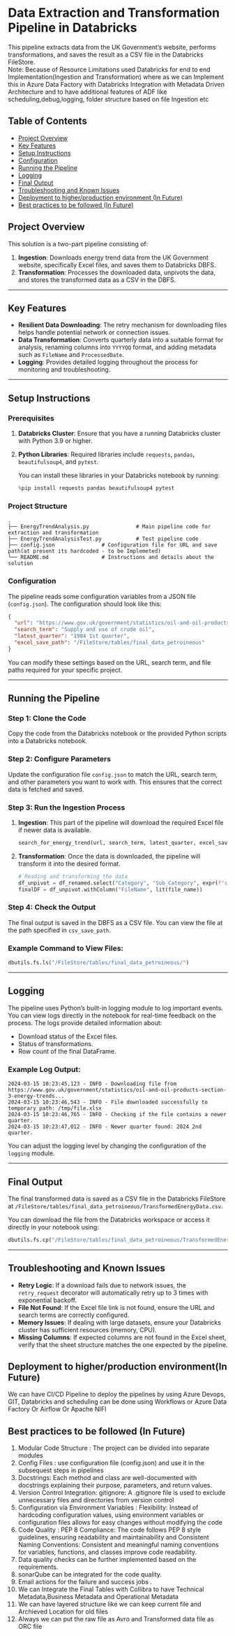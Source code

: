 
# Data Extraction and Transformation Pipeline in Databricks

This pipeline extracts data from the UK Government’s website, performs transformations, and saves the result as a CSV file in the Databricks FileStore.<br>
Note: Because of Resource Limitations used Databricks for end to end Implementation(Ingestion and Transformation) where as we can Implement this in Azure Data Factory with Databricks Integration with Metadata Driven Architecture and to have additional features of ADF like scheduling,debug,logging, folder structure based on file Ingestion etc <br>


## Table of Contents
- [Project Overview](#project-overview)
- [Key Features](#key-features)
- [Setup Instructions](#setup-instructions)
- [Configuration](#configuration)
- [Running the Pipeline](#running-the-pipeline)
- [Logging](#logging)
- [Final Output](#final-output)
- [Troubleshooting and Known Issues](#troubleshooting-and-known-issues)
- [Deployment to higher/production environment (In Future)](#deployment-to-higher-production-environment-in-future)
- [Best practices to be followed (In Future)](#best-practices-to-be-followed-in-future)

## Project Overview

This solution is a two-part pipeline consisting of:
1. **Ingestion**: Downloads energy trend data from the UK Government website, specifically Excel files, and saves them to Databricks DBFS.
2. **Transformation**: Processes the downloaded data, unpivots the data, and stores the transformed data as a CSV in the DBFS.

---

## Key Features

- **Resilient Data Downloading**: The retry mechanism for downloading files helps handle potential network or connection issues.
- **Data Transformation**: Converts quarterly data into a suitable format for analysis, renaming columns into `YYYYQQ` format, and adding metadata such as `FileName` and `ProcessedDate`.
- **Logging**: Provides detailed logging throughout the process for monitoring and troubleshooting.

---

## Setup Instructions

### Prerequisites
1. **Databricks Cluster**: Ensure that you have a running Databricks cluster with Python 3.9 or higher.
2. **Python Libraries**: Required libraries include `requests`, `pandas`, `beautifulsoup4`, and `pytest`.

   You can install these libraries in your Databricks notebook by running:

   ```python
   %pip install requests pandas beautifulsoup4 pytest
   ```

### Project Structure

```
.
├── EnergyTrendAnalysis.py               # Main pipeline code for extraction and transformation
├── EnergyTrendAnalysisTest.py           # Test pipeline code 
├── config.json               # Configuration file for URL and save path(at present its hardcoded - to be Implemeted)
└── README.md                 # Instructions and details about the solution
```

### Configuration

The pipeline reads some configuration variables from a JSON file (`config.json`). The configuration should look like this:

```json
{
  "url": "https://www.gov.uk/government/statistics/oil-and-oil-products-section-3-energy-trends",
  "search_term": "Supply and use of crude oil",
  "latest_quarter": "1984 1st quarter",
  "excel_save_path": "/FileStore/tables/final_data_petroineous"
}
```

You can modify these settings based on the URL, search term, and file paths required for your specific project.

---

## Running the Pipeline

### Step 1: Clone the Code

Copy the code from the Databricks notebook or the provided Python scripts into a Databricks notebook.

### Step 2: Configure Parameters

Update the configuration file `config.json` to match the URL, search term, and other parameters you want to work with. This ensures that the correct data is fetched and saved.

### Step 3: Run the Ingestion Process

1. **Ingestion**: This part of the pipeline will download the required Excel file if newer data is available.

   ```python
   search_for_energy_trend(url, search_term, latest_quarter, excel_save_path)
   ```

2. **Transformation**: Once the data is downloaded, the pipeline will transform it into the desired format.

   ```python
   # Reading and transforming the data
   df_unpivot = df_renamed.select("Category", "Sub_Category", expr(f"stack({len(quarter_columns)}, {stack_expr}) as (Quarter, Quantity)"))
   finalDF = df_unpivot.withColumn("FileName", lit(file_name))                       .withColumn("ProcessedDate", lit(datetime.now().strftime('%d/%m/%Y')))
   ```

### Step 4: Check the Output

The final output is saved in the DBFS as a CSV file. You can view the file at the path specified in `csv_save_path`.

### Example Command to View Files:

```python
dbutils.fs.ls("/FileStore/tables/final_data_petroineous/")
```

---

## Logging

The pipeline uses Python’s built-in logging module to log important events. You can view logs directly in the notebook for real-time feedback on the process. The logs provide detailed information about:

- Download status of the Excel files.
- Status of transformations.
- Row count of the final DataFrame.

### Example Log Output:

```
2024-03-15 10:23:45,123 - INFO - Downloading file from https://www.gov.uk/government/statistics/oil-and-oil-products-section-3-energy-trends...
2024-03-15 10:23:46,543 - INFO - File downloaded successfully to temporary path: /tmp/file.xlsx
2024-03-15 10:23:46,765 - INFO - Checking if the file contains a newer quarter.
2024-03-15 10:23:47,012 - INFO - Newer quarter found: 2024 2nd quarter.
```

You can adjust the logging level by changing the configuration of the `logging` module.

---

## Final Output

The final transformed data is saved as a CSV file in the Databricks FileStore at `/FileStore/tables/final_data_petroineous/TransformedEnergyData.csv`.

You can download the file from the Databricks workspace or access it directly in your notebook using:

```python
dbutils.fs.cp("/FileStore/tables/final_data_petroineous/TransformedEnergyData.csv", "/local/path/to/save.csv")
```

---

## Troubleshooting and Known Issues

- **Retry Logic**: If a download fails due to network issues, the `retry_request` decorator will automatically retry up to 3 times with exponential backoff.
- **File Not Found**: If the Excel file link is not found, ensure the URL and search terms are correctly configured.
- **Memory Issues**: If dealing with large datasets, ensure your Databricks cluster has sufficient resources (memory, CPU).
- **Missing Columns**: If expected columns are not found in the Excel sheet, verify that the sheet structure matches the one expected by the pipeline.

## Deployment to higher/production environment(In Future)

We can have CI/CD Pipeline to deploy the pipelines by using Azure Devops, GIT, Databricks and scheduling can be done using Workflows or Azure Data Factory Or Airflow Or Apache NIFI


## Best practices to be followed (In Future)
1. Modular Code Structure : The project can be divided into separate modules
2. Config Files : use configuration file (config.json) and use it in the subsequest steps in pipelines
3. Docstrings: Each method and class are well-documented with docstrings explaining their purpose, parameters, and return values.
4. Version Control Integration: gitignore: A .gitignore file is used to exclude unnecessary files and directories from version control
5. Configuration via Environment Variables :  Flexibility: Instead of hardcoding configuration values, using environment variables or configuration files allows for easy changes without modifying the code
6. Code Quality : PEP 8 Compliance: The code follows PEP 8 style guidelines, ensuring readability and maintainability and Consistent Naming Conventions: Consistent and meaningful naming conventions for variables, functions, and classes improve code readability.
7. Data quality checks can be further implemented based on the requirements.
8. sonarQube can be integrated for the code quality.
9. Email actions for the failure and success jobs .
10. We can Integrate the Final Tables with Collibra to have Technical Metadata,Business Metadata and Operational Metadata
11. We can have layered structure like we can keep current file and Archieved Location for old files <br>
12. Always we can put the raw file as Avro and Transformed data file as ORC file



